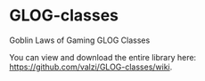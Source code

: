 # GLOG-classes
Goblin Laws of Gaming GLOG Classes

You can view and download the entire library here: https://github.com/valzi/GLOG-classes/wiki.
